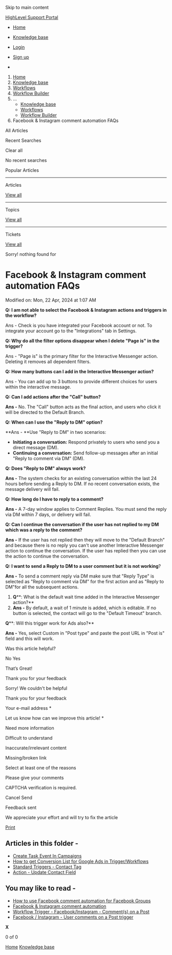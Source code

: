 Skip to main content

[ HighLevel Support Portal ](https://help.gohighlevel.com)

  * [ Home ](/support/home)
  * [ Knowledge base ](/support/solutions)

  * [Login](/support/login)
  * [Sign up](/support/signup)
  * 

  1. [Home](/support/home)
  2. [Knowledge base](/support/solutions)
  3. [Workflows](/support/solutions/48000455132)
  4. [Workflow Builder](/support/solutions/folders/48000678544)
  5. ... 
     * [Knowledge base](/support/solutions)
     * [Workflows](/support/solutions/48000455132)
     * [Workflow Builder](/support/solutions/folders/48000678544)
  6. Facebook & Instagram comment automation FAQs

All  Articles 

Recent Searches

Clear all

No recent searches

Popular Articles

* * *

Articles

[View all](/support/search/solutions)

* * *

Topics

[View all](/support/search/topics)

* * *

Tickets

[View all](/support/search/tickets)

Sorry! nothing found for   

# Facebook & Instagram comment automation FAQs

Modified on: Mon, 22 Apr, 2024 at 1:07 AM

**Q: I am not able to select the Facebook & Instagram actions and triggers in the workflow?**

Ans - Check is you have integrated your Facebook account or not. To integrate your account go to the "Integrations" tab in Settings.

**Q: Why do all the filter options disappear when I delete "Page is" in the trigger?**

Ans - "Page is" is the primary filter for the Interactive Messenger action. Deleting it removes all dependent filters.

**Q: How many buttons can I add in the Interactive Messenger action?**

Ans - You can add up to 3 buttons to provide different choices for users within the interactive message.

**Q: Can I add actions after the "Call" button?**

**Ans -** No. The "Call" button acts as the final action, and users who click it will be directed to the Default Branch.

**Q: When can I use the "Reply to DM" option?**

**Ans -  **Use "Reply to DM" in two scenarios:

  * **Initiating a conversation:** Respond privately to users who send you a direct message (DM).
  * **Continuing a conversation:** Send follow-up messages after an initial "Reply to comment via DM" (DM).

**Q: Does "Reply to DM" always work?**

**Ans -** The system checks for an existing conversation within the last 24 hours before sending a Reply to DM. If no recent conversation exists, the message delivery will fail.

**Q: How long do I have to reply to a comment?**

**Ans -** A 7-day window applies to Comment Replies. You must send the reply via DM within 7 days, or delivery will fail.

**Q: Can I continue the conversation if the user has not replied to my DM which was a reply to the comment?**

**Ans -** If the user has not replied then they will move to the "Default Branch" and because there is no reply you can't use another Interactive Messenger action to continue the conversation. If the user has replied then you can use the action to continue the conversation.

**Q: I want to send a Reply to DM to a user comment but it is not working**?

**Ans -** To send a comment reply via DM make sure that "Reply Type" is selected as "Reply to comment via DM" for the first action and as "Reply to DM"for all the subsequent actions.

  1. **Q****: What is the default wait time added in the Interactive Messenger action?**
  2. **Ans -** By default, a wait of 1 minute is added, which is editable. If no button is selected, the contact will go to the "Default Timeout" branch.

**Q****: Will this trigger work for Ads also?**

**Ans -** Yes, select Custom in "Post type" and paste the post URL in "Post is" field and this will work.

Was this article helpful?

No  Yes 

That’s Great!

Thank you for your feedback

Sorry! We couldn't be helpful

Thank you for your feedback

Your e-mail address *

Let us know how can we improve this article! *

Need more information 

Difficult to understand 

Inaccurate/irrelevant content 

Missing/broken link 

Select at least one of the reasons 

Please give your comments 

CAPTCHA verification is required. 

Cancel  Send 

Feedback sent

We appreciate your effort and will try to fix the article

[Print](javascript:print\(\))

## Articles in this folder -

  * [Create Task Event In Campaigns](/support/solutions/articles/48001147413-create-task-event-in-campaigns)
  * [How to get Conversion List for Google Ads in Trigger/Workflows](/support/solutions/articles/48001203453-how-to-get-conversion-list-for-google-ads-in-trigger-workflows)
  * [Standard Triggers - Contact Tag](/support/solutions/articles/48001213546-standard-triggers-contact-tag)
  * [Action - Update Contact Field](/support/solutions/articles/48001214441-action-update-contact-field)

## You may like to read -

  * [How to use Facebook comment automation for Facebook Groups](/support/solutions/articles/155000002147-how-to-use-facebook-comment-automation-for-facebook-groups)
  * [Facebook & Instagram comment automation](/support/solutions/articles/155000002055-facebook-instagram-comment-automation)
  * [Workflow Trigger - Facebook/Instagram - Comment(s) on a Post](/support/solutions/articles/155000003419-workflow-trigger-facebook-instagram-comment-s-on-a-post)
  * [Facebook / Instagram - User comments on a Post trigger](/support/solutions/articles/155000002171-facebook-instagram-user-comments-on-a-post-trigger)

**X**

0 of 0 []()

[Home](/support/home) [Knowledge base](/support/solutions)
